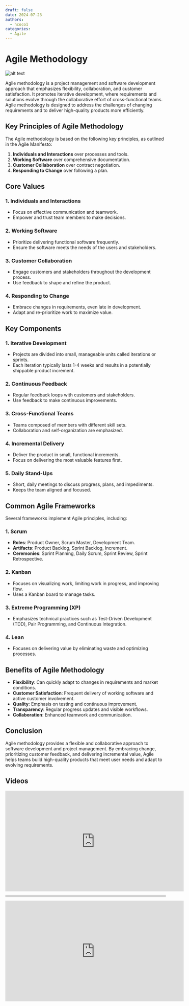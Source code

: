 ```yaml
---
draft: false
date: 2024-07-23
authors:
  - hcoco1
categories:
  - Agile
---
```


# Agile Methodology

![alt text](https://images.unsplash.com/photo-1552664730-d307ca884978?q=80&w=2070&auto=format&fit=crop&ixlib=rb-4.0.3&ixid=M3wxMjA3fDB8MHxwaG90by1wYWdlfHx8fGVufDB8fHx8fA%3D%3D)



Agile methodology is a project management and software development approach that emphasizes flexibility, collaboration, and customer satisfaction. It promotes iterative development, where requirements and solutions evolve through the collaborative effort of cross-functional teams. Agile methodology is designed to address the challenges of changing requirements and to deliver high-quality products more efficiently.

<!-- more -->

## Key Principles of Agile Methodology

The Agile methodology is based on the following key principles, as outlined in the Agile Manifesto:

1. **Individuals and Interactions** over processes and tools.
2. **Working Software** over comprehensive documentation.
3. **Customer Collaboration** over contract negotiation.
4. **Responding to Change** over following a plan.

## Core Values

### 1. **Individuals and Interactions**
   - Focus on effective communication and teamwork.
   - Empower and trust team members to make decisions.

### 2. **Working Software**
   - Prioritize delivering functional software frequently.
   - Ensure the software meets the needs of the users and stakeholders.

### 3. **Customer Collaboration**
   - Engage customers and stakeholders throughout the development process.
   - Use feedback to shape and refine the product.

### 4. **Responding to Change**
   - Embrace changes in requirements, even late in development.
   - Adapt and re-prioritize work to maximize value.

## Key Components

### 1. **Iterative Development**
   - Projects are divided into small, manageable units called iterations or sprints.
   - Each iteration typically lasts 1-4 weeks and results in a potentially shippable product increment.

### 2. **Continuous Feedback**
   - Regular feedback loops with customers and stakeholders.
   - Use feedback to make continuous improvements.

### 3. **Cross-Functional Teams**
   - Teams composed of members with different skill sets.
   - Collaboration and self-organization are emphasized.

### 4. **Incremental Delivery**
   - Deliver the product in small, functional increments.
   - Focus on delivering the most valuable features first.

### 5. **Daily Stand-Ups**
   - Short, daily meetings to discuss progress, plans, and impediments.
   - Keeps the team aligned and focused.

## Common Agile Frameworks

Several frameworks implement Agile principles, including:

### 1. **Scrum**
   - **Roles**: Product Owner, Scrum Master, Development Team.
   - **Artifacts**: Product Backlog, Sprint Backlog, Increment.
   - **Ceremonies**: Sprint Planning, Daily Scrum, Sprint Review, Sprint Retrospective.

### 2. **Kanban**
   - Focuses on visualizing work, limiting work in progress, and improving flow.
   - Uses a Kanban board to manage tasks.

### 3. **Extreme Programming (XP)**
   - Emphasizes technical practices such as Test-Driven Development (TDD), Pair Programming, and Continuous Integration.

### 4. **Lean**
   - Focuses on delivering value by eliminating waste and optimizing processes.

## Benefits of Agile Methodology

- **Flexibility**: Can quickly adapt to changes in requirements and market conditions.
- **Customer Satisfaction**: Frequent delivery of working software and active customer involvement.
- **Quality**: Emphasis on testing and continuous improvement.
- **Transparency**: Regular progress updates and visible workflows.
- **Collaboration**: Enhanced teamwork and communication.

## Conclusion

Agile methodology provides a flexible and collaborative approach to software development and project management. By embracing change, prioritizing customer feedback, and delivering incremental value, Agile helps teams build high-quality products that meet user needs and adapt to evolving requirements.

## Videos

<iframe width="560" height="315" src="https://www.youtube.com/embed/Z9QbYZh1YXY?si=Dyt_QH-DptqjwB0U" title="YouTube video player" frameborder="0" allow="accelerometer; autoplay; clipboard-write; encrypted-media; gyroscope; picture-in-picture; web-share" referrerpolicy="strict-origin-when-cross-origin" allowfullscreen></iframe>

---

<iframe width="560" height="315" src="https://www.youtube.com/embed/ZZ_vnqvW4DQ?si=TfJKPCN58Dz5XL3N" title="YouTube video player" frameborder="0" allow="accelerometer; autoplay; clipboard-write; encrypted-media; gyroscope; picture-in-picture; web-share" referrerpolicy="strict-origin-when-cross-origin" allowfullscreen></iframe>





